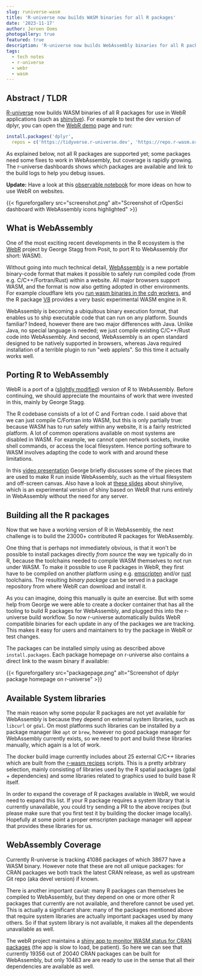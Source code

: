 ```yaml
---
slug: runiverse-wasm
title: 'R-universe now builds WASM binaries for all R packages'
date: '2023-11-17'
author: Jeroen Ooms
photogallery: true
featured: true
description: 'R-universe now builds WebAssembly binaries for all R packages for use in WebR applications such as shinylive.'
tags:
  - tech notes
  - r-universe
  - webr
  - wasm
---
```



## Abstract / TLDR

[R-universe](https://r-universe.dev) now builds WASM binaries of all R packages for use in WebR applications (such as [shinylive](https://shinylive.io/r)). For example to test the dev version of dplyr, you can open the [WebR demo](https://webr.r-wasm.org/latest/) page and run:

```r
install.packages('dplyr',
  repos = c('https://tidyverse.r-universe.dev', 'https://repo.r-wasm.org'))
```

As explained below, not all R packages are supported yet; some packages need some fixes to work in WebAssembly, but coverage is rapidly growing. The r-universe dashboards shows which packages are available and link to the build logs to help you debug issues.

__Update:__ Have a look at this [observable notebook](https://observablehq.com/d/6936259b898a25ce) for more ideas on how to use WebR on websites.

{{< figureforgallery src="screenshot.png" alt="Screenshot of rOpenSci dashboard with WebAssembly icons highlighted" >}}



## What is WebAssembly

One of the most exciting recent developments in the R ecosystem is the [WebR](https://docs.r-wasm.org/webr/latest/) project by George Stagg from Posit, to port R to WebAssembly (for short: WASM).

Without going into much technical detail, [WebAssembly](https://webassembly.org/) is a new portable binary-code format that makes it possible to safely run compiled code (from e.g. C/C++/Fortran/Rust) within a website. All major browsers support WASM, and the format is now also getting adopted in other environments. For example cloudflare lets you [run wasm binaries in the cdn workers](https://developers.cloudflare.com/workers/runtime-apis/webassembly/), and the R package [V8](https://jeroen.r-universe.dev/V8) provides a very basic experimental WASM engine in R.

WebAssembly is becoming a ubiquitous binary execution format, that enables us to ship executable code that can run on any platform. Sounds familiar? Indeed, however there are two major differences with Java. Unlike Java, no special language is needed; we just compile existing C/C++/Rust code into WebAssembly. And second, WebAssembly is an open standard designed to be natively supported in browsers, whereas Java required installation of a terrible plugin to run "web applets". So this time it actually works well.


## Porting R to WebAssembly

WebR is a port of a ([slightly modified](https://github.com/r-wasm/webr/tree/main/patches/R-4.3.0)) version of R to WebAssembly. Before continuing, we should appreciate the mountains of work that were invested in this, mainly by George Stagg.

The R codebase consists of a lot of C and Fortran code. I said above that we can just compile C/Fortran into WASM, but this is only partially true: because WASM has to run safely within any website, it is a fairly restricted platform. A lot of common operations available on most systems are disabled in WASM. For example, we cannot open network sockets, invoke shell commands, or access the local filesystem. Hence porting software to WASM involves adapting the code to work with and around these limitations.

In this [video presentation](https://www.youtube.com/watch?v=Mpq9a6yMl_w) George briefly discusses some of the pieces that are used to make R run inside WebAssembly, such as the virtual filesystem and off-screen canvas. Also have a look at [these slides](https://georgestagg.github.io/shiny-without-a-server-2023/) about shinylive, which is an experimental version of shiny based on WebR that runs entirely in WebAssembly without the need for any server.


## Building all the R packages

Now that we have a working version of R in WebAssembly, the next challenge is to build the 23000+ contributed R packages for WebAssembly.

One thing that is perhaps not immediately obvious, is that it won't be possible to install packages directly *from source* the way we typically do in R, because the toolchains needed to compile WASM themselves to not run under WASM. To make it possible to use R packages in WebR, they first have to be compiled on another platform using e.g. [emscripten](https://emscripten.org) and/or [rust](https://www.rust-lang.org/) toolchains. The resulting *binary package* can be served in a package repository from where WebR can download and install it.

As you can imagine, doing this manually is quite an exercise. But with some help from George we were able to create a docker container that has all the tooling to build R packages for WebAssembly, and plugged this into the r-universe build workflow. So now r-universe automatically builds WebR compatible binaries for each update in any of the packages we are tracking. This makes it easy for users and maintainers to try the package in WebR or test changes.

The packages can be installed simply using as described above `install.packages`. Each package homepage on r-universe also contains a direct link to the wasm binary if available:


{{< figureforgallery src="packagepage.png" alt="Screenshot of dplyr package homepage on r-universe" >}}

## Available System libraries

The main reason why some popular R packages are not yet available for WebAssembly is because they depend on external system libraries, such as `libcurl` or `gdal`. On most platforms such libraries can be installed by a package manager like `apt` or `brew`, however no good package manager for WebAssembly currently exists, so we need to port and build these libraries manually, which again is a lot of work.

The docker build image currently includes about 25 external C/C++ libraries which are built from the [r-wasm recipes](https://github.com/r-wasm/webr/tree/main/libs/recipes) scripts. This is a pretty arbitrary selection, mainly consisting of libraries used by the R spatial packages (gdal + dependencies) and some libraries related to graphics used to build base R itself.

In order to expand the coverage of R packages available in WebR, we would need to expand this list. If your R package requires a system library that is currently unavailable, you could try sending a PR to the above recipes (but please make sure that you first test it by building the docker image locally). Hopefully at some point a proper emscripten package manager will appear that provides these libraries for us.


## WebAssembly Coverage

Currently R-universe is tracking 41086 packages of which 38677 have a WASM binary. However note that these are not all unique packages: for CRAN packages we both track the latest CRAN release, as well as upstream Git repo (aka devel version) if known.

There is another important caviat: many R packages can themselves be compiled to WebAssembly, but they depend on one or more other R packages that currently are not available, and therefore cannot be used yet. This is actually a significant share: many of the packages mentioned above that require system libraries are actually important packages used by many others. So if that system library is not available, it makes all the dependents unavailable as well.

The webR project maintains a [shiny app to monitor WASM status for CRAN packages](https://repo.r-wasm.org/) (the app is slow to load, be patient). So here we can see that currently 19356 out of 20040 CRAN packages can be built for WebAssembly, but only 10483 are are ready to use in the sense that all their dependencies are available as well.
